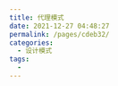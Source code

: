 ```yaml
---
title: 代理模式
date: 2021-12-27 04:48:27
permalink: /pages/cdeb32/
categories:
  - 设计模式
tags:
  - 
---
```

